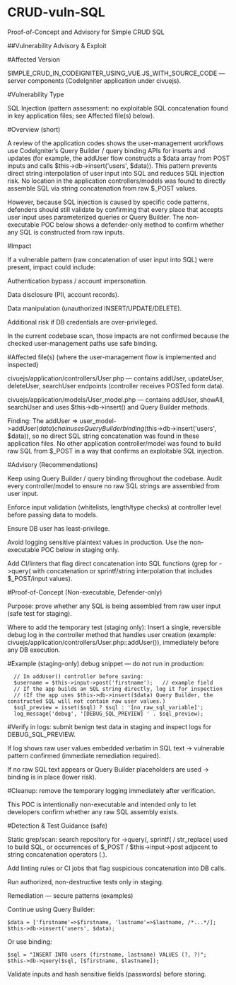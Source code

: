 # CRUD-vuln-SQL
Proof-of-Concept and Advisory for Simple CRUD SQL

##Vulnerability Advisory & Exploit

#Affected Version

  SIMPLE_CRUD_IN_CODEIGNITER_USING_VUE.JS_WITH_SOURCE_CODE — server components (CodeIgniter application under civuejs).

#Vulnerability Type

  SQL Injection (pattern assessment: no exploitable SQL concatenation found in key application files; see Affected file(s) below).

#Overview (short)

  A review of the application codes shows the user-management workflows use CodeIgniter’s Query Builder / query binding APIs for inserts and updates (for example, the addUser flow constructs a $data array from POST inputs and calls $this->db->insert('users', $data)). This pattern prevents direct string interpolation of user input into SQL and reduces SQL injection risk. No location in the application controllers/models was found to directly assemble SQL via string concatenation from raw $_POST values.

  However, because SQL injection is caused by specific code patterns, defenders should still validate by confirming that every place that accepts user input uses parameterized queries or Query Builder. The non-executable POC below shows a defender-only method to confirm whether any SQL is constructed from raw inputs.

#Impact

  If a vulnerable pattern (raw concatenation of user input into SQL) were present, impact could include:

  Authentication bypass / account impersonation.

  Data disclosure (PII, account records).

  Data manipulation (unauthorized INSERT/UPDATE/DELETE).

  Additional risk if DB credentials are over-privileged.

  In the current codebase scan, those impacts are not confirmed because the checked user-management paths use safe binding.

#Affected file(s) (where the user-management flow is implemented and inspected)

  civuejs/application/controllers/User.php — contains addUser, updateUser, deleteUser, searchUser endpoints (controller receives POSTed form data).

  civuejs/application/models/User_model.php — contains addUser, showAll, searchUser and uses $this->db->insert() and Query Builder methods.

Finding: The addUser => user_model->addUser($data) chain uses Query Builder binding ($this->db->insert('users', $data)), so no direct SQL string concatenation was found in these application files. No other application controller/model was found to build raw SQL from $_POST in a way that confirms an exploitable SQL injection.

#Advisory (Recommendations)

  Keep using Query Builder / query binding throughout the codebase. Audit every controller/model to ensure no raw SQL strings are assembled from user input.

  Enforce input validation (whitelists, length/type checks) at controller level before passing data to models.

  Ensure DB user has least-privilege.

  Avoid logging sensitive plaintext values in production. Use the non-executable POC below in staging only.

  Add CI/linters that flag direct concatenation into SQL functions (grep for ->query( with concatenation or sprintf/string interpolation that includes $_POST/input values).

#Proof-of-Concept (Non-executable, Defender-only)

  Purpose: prove whether any SQL is being assembled from raw user input (safe test for staging).

  Where to add the temporary test (staging only):
Insert a single, reversible debug log in the controller method that handles user creation (example: civuejs/application/controllers/User.php::addUser()), immediately before any DB execution.

  #Example (staging-only) debug snippet — do not run in production:

      // In addUser() controller before saving:
      $username = $this->input->post('firstname');   // example field
      // If the app builds an SQL string directly, log it for inspection
      // (If the app uses $this->db->insert($data) Query Builder, the constructed SQL will not contain raw user values.)
      $sql_preview = isset($sql) ? $sql : '[no_raw_sql_variable]';
      log_message('debug', '[DEBUG_SQL_PREVIEW] ' . $sql_preview);


  #Verify in logs: submit benign test data in staging and inspect logs for DEBUG_SQL_PREVIEW.

  If log shows raw user values embedded verbatim in SQL text → vulnerable pattern confirmed (immediate remediation required).

  If no raw SQL text appears or Query Builder placeholders are used → binding is in place (lower risk).

  #Cleanup: remove the temporary logging immediately after verification.

  This POC is intentionally non-executable and intended only to let developers confirm whether any raw SQL assembly exists.

#Detection & Test Guidance (safe)

  Static grep/scan: search repository for ->query(, sprintf( / str_replace( used to build SQL, or occurrences of $_POST / $this->input->post adjacent to string concatenation operators (.).
  
  Add linting rules or CI jobs that flag suspicious concatenation into DB calls.
  
  Run authorized, non-destructive tests only in staging.

Remediation — secure patterns (examples)

  Continue using Query Builder:

    $data = ['firstname'=>$firstname, 'lastname'=>$lastname, /*...*/];
    $this->db->insert('users', $data);


Or use binding:

    $sql = "INSERT INTO users (firstname, lastname) VALUES (?, ?)";
    $this->db->query($sql, [$firstname, $lastname]);


Validate inputs and hash sensitive fields (passwords) before storing.
